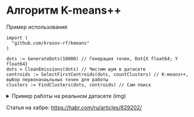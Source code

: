 # Алгоритм K-means++

Пример использования

```
import (
  "github.com/krasov-rf/kmeans"
)

dots := GenerateDots(10000) // Генерация точек, Dot{X float64; Y float64}
dots = CleanEmissions(dots) // Чистим шум в датасете
centroids := SelectFirstCentroids(dots, countClusters) // K-means++, выбор первоначаьльных точек для работы
clusters := FindClusters(dots, centroids) // Сам поиск
```

<details> 
  <summary>Пример работы на реальном датасете (img)</summary>
  
  ![image](https://github.com/user-attachments/assets/813b0642-976c-4894-a1c4-3aa4d70cffb5)
</details>

 Статья на хабре: https://habr.com/ru/articles/829202/
